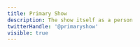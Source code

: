 ```yaml
---
title: Primary Show
description: The show itself as a person
twitterHandle: '@primaryshow'
visible: true
---
```


